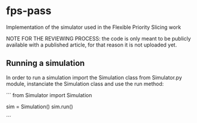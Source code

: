 # fps-pass
Implementation of the simulator used in the Flexible Priority Slicing work

NOTE FOR THE REVIEWING PROCESS: the code is only meant to be publicly available with a published article, for that reason it is not uploaded yet.



## Running a simulation

In order to run a simulation import the Simulation class from Simulator.py module, instanciate the Simulation class and use the run method:

´´´
from Simulator import Simulation

sim = Simulation()
sim.run()

´´´
